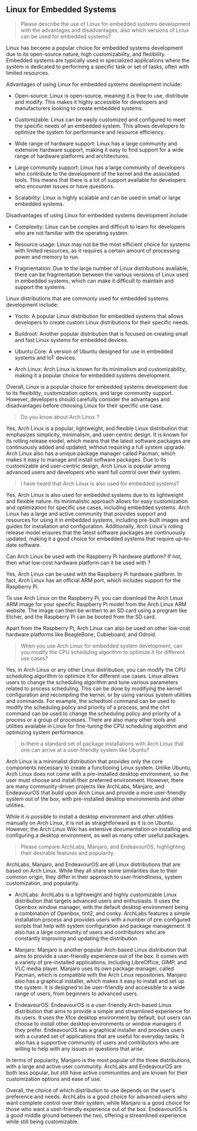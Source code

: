 ## Linux for Embedded Systems

> Please describe the use of Linux for embedded systems development with the advantages and disadvantages, also which versions of Linux can be used for embedded systems? 

Linux has become a popular choice for embedded systems development due to its open-source nature, high customizability, and flexibility. Embedded systems are typically used in specialized applications where the system is dedicated to performing a specific task or set of tasks, often with limited resources.

Advantages of using Linux for embedded systems development include:

- Open-source: Linux is open-source, meaning it is free to use, distribute and modify. This makes it highly accessible for developers and manufacturers looking to create embedded systems.

- Customizable: Linux can be easily customized and configured to meet the specific needs of an embedded system. This allows developers to optimize the system for performance and resource efficiency.

- Wide range of hardware support: Linux has a large community and extensive hardware support, making it easy to find support for a wide range of hardware platforms and architectures.

- Large community support: Linux has a large community of developers who contribute to the development of the kernel and the associated tools. This means that there is a lot of support available for developers who encounter issues or have questions.

- Scalability: Linux is highly scalable and can be used in small or large embedded systems.

Disadvantages of using Linux for embedded systems development include:

- Complexity: Linux can be complex and difficult to learn for developers who are not familiar with the operating system.

- Resource usage: Linux may not be the most efficient choice for systems with limited resources, as it requires a certain amount of processing power and memory to run.

- Fragmentation: Due to the large number of Linux distributions available, there can be fragmentation between the various versions of Linux used in embedded systems, which can make it difficult to maintain and support the systems.

Linux distributions that are commonly used for embedded systems development include:

- Yocto: A popular Linux distribution for embedded systems that allows developers to create custom Linux distributions for their specific needs.

- Buildroot: Another popular distribution that is focused on creating small and fast Linux systems for embedded devices.

- Ubuntu Core: A version of Ubuntu designed for use in embedded systems and IoT devices.

- Arch Linux: Arch Linux is known for its minimalism and customizability, making it a popular choice for embedded systems development.

Overall, Linux is a popular choice for embedded systems development due to its flexibility, customization options, and large community support. However, developers should carefully consider the advantages and disadvantages before choosing Linux for their specific use case.

> Do you know about Arch Linux ? 

Yes, Arch Linux is a popular, lightweight, and flexible Linux distribution that emphasizes simplicity, minimalism, and user-centric design. It is known for its rolling release model, which means that the latest software packages are continuously added and updated, without requiring a full system upgrade. Arch Linux also has a unique package manager called Pacman, which makes it easy to manage and install software packages. Due to its customizable and user-centric design, Arch Linux is popular among advanced users and developers who want full control over their system.

> I have heard that Arch Linux is also used for embedded systems? 

Yes, Arch Linux is also used for embedded systems due to its lightweight and flexible nature. Its minimalistic approach allows for easy customization and optimization for specific use cases, including embedded systems. Arch Linux has a large and active community that provides support and resources for using it in embedded systems, including pre-built images and guides for installation and configuration. Additionally, Arch Linux's rolling release model ensures that the latest software packages are continuously updated, making it a good choice for embedded systems that require up-to-date software.

Can Arch Linux be used with the Raspberry Pi hardware platform? If not, then what low-cost hardware platform can it be used with ? 

Yes, Arch Linux can be used with the Raspberry Pi hardware platform. In fact, Arch Linux has an official ARM port, which includes support for the Raspberry Pi.

To use Arch Linux on the Raspberry Pi, you can download the Arch Linux ARM image for your specific Raspberry Pi model from the Arch Linux ARM website. The image can then be written to an SD card using a program like Etcher, and the Raspberry Pi can be booted from the SD card.

Apart from the Raspberry Pi, Arch Linux can also be used on other low-cost hardware platforms like BeagleBone, Cubieboard, and Odroid.

> When you use Arch Linux for embedded system development, can you modify the CPU scheduling algorithm to optimize it for different use cases? 

Yes, in Arch Linux or any other Linux distribution, you can modify the CPU scheduling algorithm to optimize it for different use cases. Linux allows users to change the scheduling algorithm and tune various parameters related to process scheduling. This can be done by modifying the kernel configuration and recompiling the kernel, or by using various system utilities and commands. For example, the schedtool command can be used to modify the scheduling policy and priority of a process, and the chrt command can be used to change the scheduling policy and priority of a process or a group of processes. There are also many other tools and utilities available in Linux for fine-tuning the CPU scheduling algorithm and optimizing system performance.

> Is there a standard set of package installations with Arch Linux that one can arrive at a user-friendly system like Ubuntu?  

Arch Linux is a minimalist distribution that provides only the core components necessary to create a functioning Linux system. Unlike Ubuntu, Arch Linux does not come with a pre-installed desktop environment, so the user must choose and install their preferred environment. However, there are many community-driven projects like ArchLabs, Manjaro, and EndeavourOS that build upon Arch Linux and provide a more user-friendly system out of the box, with pre-installed desktop environments and other utilities.

While it is possible to install a desktop environment and other utilities manually on Arch Linux, it is not as straightforward as it is on Ubuntu. However, the Arch Linux Wiki has extensive documentation on installing and configuring a desktop environment, as well as many other useful packages.

> Please compare  ArchLabs, Manjaro, and EndeavourOS, highlighting their desirable features and popularity.

ArchLabs, Manjaro, and EndeavourOS are all Linux distributions that are based on Arch Linux. While they all share some similarities due to their common origin, they differ in their approach to user-friendliness, system customization, and popularity.

- ArchLabs:
ArchLabs is a lightweight and highly customizable Linux distribution that targets advanced users and enthusiasts. It uses the Openbox window manager, with the default desktop environment being a combination of Openbox, tint2, and conky. ArchLabs features a simple installation process and provides users with a number of pre-configured scripts that help with system configuration and package management. It also has a large community of users and contributors who are constantly improving and updating the distribution.

- Manjaro:
Manjaro is another popular Arch-based Linux distribution that aims to provide a user-friendly experience out of the box. It comes with a variety of pre-installed applications, including LibreOffice, GIMP, and VLC media player. Manjaro uses its own package manager, called Pacman, which is compatible with the Arch Linux repositories. Manjaro also has a graphical installer, which makes it easy to install and set up the system. It is designed to be user-friendly and accessible to a wide range of users, from beginners to advanced users.

- EndeavourOS:
EndeavourOS is a user-friendly Arch-based Linux distribution that aims to provide a simple and streamlined experience for its users. It uses the Xfce desktop environment by default, but users can choose to install other desktop environments or window managers if they prefer. EndeavourOS has a graphical installer and provides users with a curated set of applications that are useful for everyday tasks. It also has a supportive community of users and contributors who are willing to help with any issues or questions that arise.

In terms of popularity, Manjaro is the most popular of the three distributions, with a large and active user community. ArchLabs and EndeavourOS are both less popular, but still have active communities and are known for their customization options and ease of use.

Overall, the choice of which distribution to use depends on the user's preference and needs. ArchLabs is a good choice for advanced users who want complete control over their system, while Manjaro is a good choice for those who want a user-friendly experience out of the box. EndeavourOS is a good middle ground between the two, offering a streamlined experience while still being customizable.


